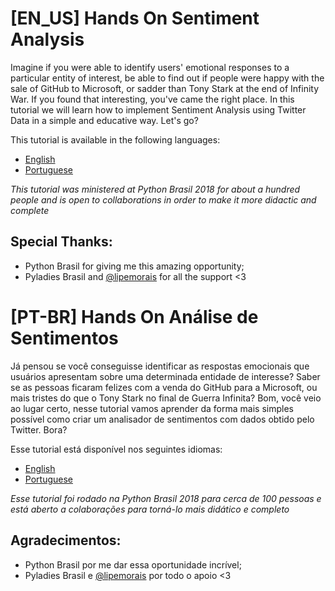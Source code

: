 # [EN_US] Hands On Sentiment Analysis

Imagine if you were able to identify users' emotional responses to a particular entity of interest, be able to find out if people were happy with the sale of GitHub to Microsoft, or sadder than Tony Stark at the end of Infinity War. If you found that interesting, you've came the right place. In this tutorial we will learn how to implement Sentiment Analysis using Twitter Data in a simple and educative way. Let's go?

This tutorial is available in the following languages:

- [English](https://github.com/betinacosta/handson-sentiment-analysis/blob/master/tutorial[en-us].md)
- [Portuguese](https://github.com/betinacosta/handson-sentiment-analysis/blob/master/tutorial[pt-br].md)

*This tutorial was ministered at Python Brasil 2018 for about a hundred people and is open to collaborations in order to make it more didactic and complete*

## Special Thanks:

- Python Brasil for giving me this amazing opportunity;
- Pyladies Brasil and [@lipemorais](https://github.com/lipemorais/) for all the support <3


# [PT-BR] Hands On Análise de Sentimentos

Já pensou se você conseguisse identificar as respostas emocionais que usuários apresentam sobre uma determinada entidade de interesse? Saber se as pessoas ficaram felizes com a venda do GitHub para a Microsoft, ou mais tristes do que o Tony Stark no final de Guerra Infinita? Bom, você veio ao lugar certo, nesse tutorial vamos aprender da forma mais simples possível como criar um analisador de sentimentos com dados obtido pelo Twitter. Bora?

Esse tutorial está disponível nos seguintes idiomas:

- [English](https://github.com/betinacosta/handson-sentiment-analysis/blob/master/tutorial[en-us].md)
- [Portuguese](https://github.com/betinacosta/handson-sentiment-analysis/blob/master/tutorial[pt-br].md)

*Esse tutorial foi rodado na Python Brasil 2018 para cerca de 100 pessoas e está aberto a colaborações para torná-lo mais didático e completo*

## Agradecimentos:

- Python Brasil por me dar essa oportunidade incrível;
- Pyladies Brasil e [@lipemorais](https://github.com/lipemorais/) por todo o apoio <3
